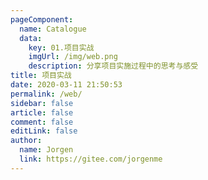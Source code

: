 ```yaml
---
pageComponent:
  name: Catalogue
  data:
    key: 01.项目实战
    imgUrl: /img/web.png
    description: 分享项目实施过程中的思考与感受
title: 项目实战
date: 2020-03-11 21:50:53
permalink: /web/
sidebar: false
article: false
comment: false
editLink: false
author:
  name: Jorgen
  link: https://gitee.com/jorgenme
---
```

